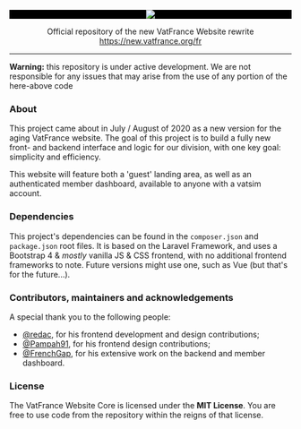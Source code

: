 <p align="center" style="background: black;"><img src="https://cdn.discordapp.com/attachments/722439694494728292/740676960149045319/Untitled-1.png" width="auto" style="background: black;"></p>

<p align="center">Official repository of the new VatFrance Website rewrite<br>
<a href="https://new.vatfrance.org/fr" target="_blank">https://new.vatfrance.org/fr</a>
</p>

---

**Warning:** this repository is under active development. We are not responsible for any issues that may arise from the use of any portion of the here-above code

### About

This project came about in July / August of 2020 as a new version for the aging VatFrance website. The goal of this project is to build a fully new front- and backend interface and logic for our division, with one key goal: simplicity and efficiency.

This website will feature both a 'guest' landing area, as well as an authenticated member dashboard, available to anyone with a vatsim account.

### Dependencies

This project's dependencies can be found in the `composer.json` and `package.json` root files.
It is based on the Laravel Framework, and uses a Bootstrap 4 & *mostly* vanilla JS & CSS frontend, with no additional frontend frameworks to note. Future versions might use one, such as Vue (but that's for the future...).

### Contributors, maintainers and acknowledgements

A special thank you to the following people:
- [@redac](https://github.com/redac), for his frontend development and design contributions;
- [@Pampah91](https://github.com/Pampah91), for his frontend design contributions;
- [@FrenchGap](https://github.com/FrenchGap), for his extensive work on the backend and member dashboard.

### License

The VatFrance Website Core is licensed under the **MIT License**. You are free to use code from the repository within the reigns of that license. 
